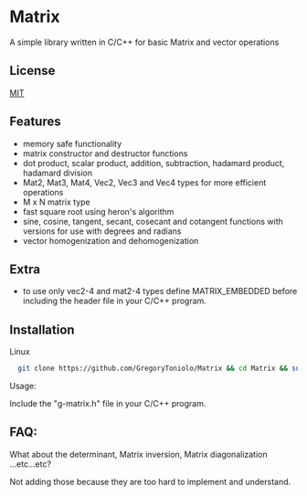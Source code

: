 # Matrix

A simple library written in C/C++ for basic Matrix and vector operations
## License

[MIT](https://choosealicense.com/licenses/mit/)


## Features
- memory safe functionality
- matrix constructor and destructor functions
- dot product, scalar product, addition, subtraction, hadamard product, hadamard division
- Mat2, Mat3, Mat4, Vec2, Vec3 and Vec4 types for more efficient operations
- M x N matrix type
- fast square root using heron's algorithm
- sine, cosine, tangent, secant, cosecant and cotangent functions with versions for use with degrees and radians
- vector homogenization and dehomogenization

## Extra
- to use only vec2-4 and mat2-4 types define MATRIX_EMBEDDED before including the header file in your C/C++ program.

## Installation

Linux

```bash
  git clone https://github.com/GregoryToniolo/Matrix && cd Matrix && sudo cp g-matrix.h /usr/include
```
Usage:

Include the "g-matrix.h" file in your C/C++ program.

## FAQ:
What about the determinant, Matrix inversion, Matrix diagonalization ...etc...etc?

Not adding those because they are too hard to implement and understand.
